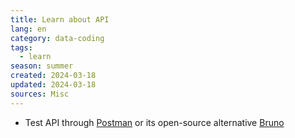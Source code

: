 ```yaml
---
title: Learn about API
lang: en
category: data-coding
tags:
  - learn
season: summer
created: 2024-03-18
updated: 2024-03-18
sources: Misc
---
```


- Test API through [Postman](https://www.postman.com/) or its open-source alternative [Bruno](https://www.usebruno.com/)